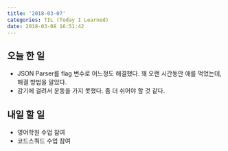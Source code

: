 ```yaml
---
title: '2018-03-07'
categories: TIL (Today I Learned)
date: 2018-03-08 16:51:42
---
```


## 오늘 한 일
  * JSON Parser를 flag 변수로 어느정도 해결했다. 꽤 오랜 시간동안 애를 먹었는데, 해결 방법을 알았다.
  * 감기에 걸려서 운동을 가지 못했다. 좀 더 쉬어야 할 것 같다.



## 내일 할 일
  * 영어학원 수업 참여
  * 코드스쿼드 수업 참여